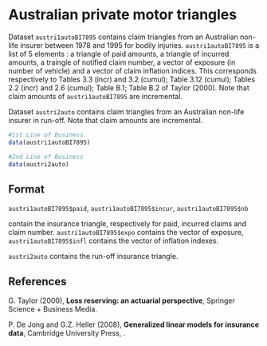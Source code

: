 # Australian private motor triangles

Dataset `austri1autoBI7895` contains claim triangles from an Australian non-life insurer between 1978 and 1995 for bodily injuries. `austri1autoBI7895` is a list of 5 elements : a triangle of paid amounts, a triangle of incurred amounts, a traingle of notified claim number, a vector of exposure (in number of vehicle) and a vector of claim inflation indices. This corresponds respectively to Tables 3.3 (incr) and 3.2 (cumul); Table 3.12 (cumul); Tables 2.2 (incr) and 2.6 (cumul); Table B.1; Table B.2 of Taylor (2000). Note that claim amounts of `austri1autoBI7895` are incremental.

Dataset `austri2auto` contains claim triangles from an Australian non-life insurer in run-off. Note that claim amounts are incremental.

```r
#1st Line of Business
data(austri1autoBI7895)

#2nd Line of Business
data(austri2auto)
```

## Format

`austri1autoBI7895$paid`, `austri1autoBI7895$incur`, `austri1autoBI7895$nb`

contain the insurance triangle, respectively for paid, incurred claims and claim number. `austri1autoBI7895$expo` contains the vector of exposure, `austri1autoBI7895$infl` contains the vector of inflation indexes.

`austri2auto` contains the run-off insurance triangle.

## References

G. Taylor (2000), **Loss reserving: an actuarial perspective**, Springer Science + Business Media.

P. De Jong and G.Z. Heller (2008), **Generalized linear models for insurance data**, Cambridge University Press, .

 

